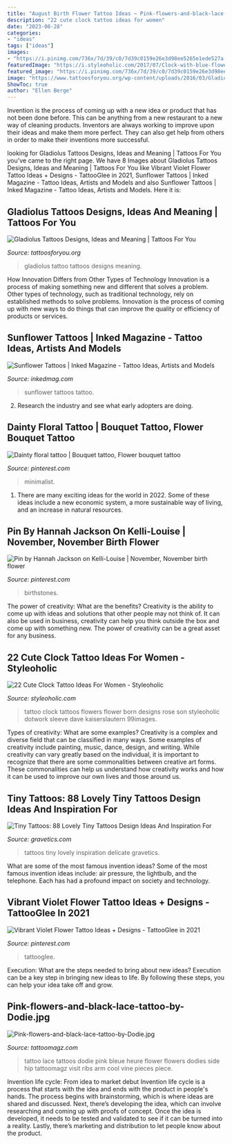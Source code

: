 ```yaml
---
title: "August Birth Flower Tattoo Ideas ~ Pink-flowers-and-black-lace-tattoo-by-dodie.jpg"
description: "22 cute clock tattoo ideas for women"
date: "2023-08-28"
categories:
- "ideas"
tags: ["ideas"]
images:
- "https://i.pinimg.com/736x/7d/39/c0/7d39c0159e26e3d98ee5265e1ede527a.jpg"
featuredImage: "https://i.styleoholic.com/2017/07/Clock-with-blue-flowers-tattoo.jpg"
featured_image: "https://i.pinimg.com/736x/7d/39/c0/7d39c0159e26e3d98ee5265e1ede527a.jpg"
image: "https://www.tattoosforyou.org/wp-content/uploads/2016/03/Gladiolus-Tattoo-Pictures.jpg"
ShowToc: true
author: "Ellen Berge"
---
```



Invention is the process of coming up with a new idea or product that has not been done before. This can be anything from a new restaurant to a new way of cleaning products. Inventors are always working to improve upon their ideas and make them more perfect. They can also get help from others in order to make their inventions more successful.

	

		
looking for Gladiolus Tattoos Designs, Ideas and Meaning | Tattoos For You you've came to the right page. We have 8 Images about Gladiolus Tattoos Designs, Ideas and Meaning | Tattoos For You like Vibrant Violet Flower Tattoo Ideas + Designs - TattooGlee in 2021, Sunflower Tattoos | Inked Magazine - Tattoo Ideas, Artists and Models and also Sunflower Tattoos | Inked Magazine - Tattoo Ideas, Artists and Models. Here it is:
		
    
## Gladiolus Tattoos Designs, Ideas And Meaning | Tattoos For You

<img loading=lazy src="https://www.tattoosforyou.org/wp-content/uploads/2016/03/Gladiolus-Tattoo-Pictures.jpg" onerror="this.onerror=null;this.src='https://tse3.mm.bing.net/th?id=OIP.5H3N7omX76H0jT5zEPjuNQHaLv&amp;pid=15.1';" alt="Gladiolus Tattoos Designs, Ideas and Meaning | Tattoos For You">

_Source: tattoosforyou.org_

>gladiolus tattoo tattoos designs meaning. 

	

How Innovation Differs from Other Types of Technology
Innovation is a process of making something new and different that solves a problem. Other types of technology, such as traditional technology, rely on established methods to solve problems. Innovation is the process of coming up with new ways to do things that can improve the quality or efficiency of products or services.

    
## Sunflower Tattoos | Inked Magazine - Tattoo Ideas, Artists And Models

<img loading=lazy src="https://www.inkedmag.com/.image/t_share/MTU5MDMyNTY3MDA1MDYyOTM2/fe9d99c4197c232174844df1b84e69c2.jpg" onerror="this.onerror=null;this.src='https://tse1.mm.bing.net/th?id=OIP.kUD4OmaXf_Pv7DiUQ5d0YgHaLM&amp;pid=15.1';" alt="Sunflower Tattoos | Inked Magazine - Tattoo Ideas, Artists and Models">

_Source: inkedmag.com_

>sunflower tattoos tattoo. 

	

2. Research the industry and see what early adopters are doing.

    
## Dainty Floral Tattoo | Bouquet Tattoo, Flower Bouquet Tattoo

<img loading=lazy src="https://i.pinimg.com/736x/59/ae/32/59ae325ca775996d4e4b7a955c23a8be.jpg" onerror="this.onerror=null;this.src='https://tse3.mm.bing.net/th?id=OIP.Y69euYVw2iTcL1Wqan6ngQHaJ3&amp;pid=15.1';" alt="Dainty floral tattoo | Bouquet tattoo, Flower bouquet tattoo">

_Source: pinterest.com_

>minimalist. 

	

1. There are many exciting ideas for the world in 2022. Some of these ideas include a new economic system, a more sustainable way of living, and an increase in natural resources.

    
## Pin By Hannah Jackson On Kelli-Louise | November, November Birth Flower

<img loading=lazy src="https://i.pinimg.com/736x/7d/39/c0/7d39c0159e26e3d98ee5265e1ede527a.jpg" onerror="this.onerror=null;this.src='https://tse4.mm.bing.net/th?id=OIP.0enVS8UgRavFJir8Hg6LIQHaHa&amp;pid=15.1';" alt="Pin by Hannah Jackson on Kelli-Louise | November, November birth flower">

_Source: pinterest.com_

>birthstones. 

	

The power of creativity: What are the benefits?
Creativity is the ability to come up with ideas and solutions that other people may not think of. It can also be used in business, creativity can help you think outside the box and come up with something new. The power of creativity can be a great asset for any business.

    
## 22 Cute Clock Tattoo Ideas For Women - Styleoholic

<img loading=lazy src="https://i.styleoholic.com/2017/07/Clock-with-blue-flowers-tattoo.jpg" onerror="this.onerror=null;this.src='https://tse2.mm.bing.net/th?id=OIP.munx91WiiVxlzbACRr6qDAHaJ4&amp;pid=15.1';" alt="22 Cute Clock Tattoo Ideas For Women - Styleoholic">

_Source: styleoholic.com_

>tattoo clock tattoos flowers flower born designs rose son styleoholic dotwork sleeve dave kaiserslautern 99images. 

	

Types of creativity: What are some examples?
Creativity is a complex and diverse field that can be classified in many ways. Some examples of creativity include painting, music, dance, design, and writing. While creativity can vary greatly based on the individual, it is important to recognize that there are some commonalities between creative art forms. These commonalities can help us understand how creativity works and how it can be used to improve our own lives and those around us.

    
## Tiny Tattoos: 88 Lovely Tiny Tattoos Design Ideas And Inspiration For

<img loading=lazy src="https://www.gravetics.com/wp-content/uploads/2016/11/delicate-floral-work.jpg" onerror="this.onerror=null;this.src='https://tse4.mm.bing.net/th?id=OIP.tMYyBpL89QBnvTASNW-eAgHaHZ&amp;pid=15.1';" alt="Tiny Tattoos: 88 Lovely Tiny Tattoos Design Ideas And Inspiration For">

_Source: gravetics.com_

>tattoos tiny lovely inspiration delicate gravetics. 

	

What are some of the most famous invention ideas?
Some of the most famous invention ideas include: air pressure, the lightbulb, and the telephone. Each has had a profound impact on society and technology.

    
## Vibrant Violet Flower Tattoo Ideas + Designs - TattooGlee In 2021

<img loading=lazy src="https://i.pinimg.com/736x/a7/89/11/a789112b18350f9e24bf1e33dc8ddd38.jpg" onerror="this.onerror=null;this.src='https://tse4.mm.bing.net/th?id=OIP.y30I_XcRM4XRNj683_XPegHaLH&amp;pid=15.1';" alt="Vibrant Violet Flower Tattoo Ideas + Designs - TattooGlee in 2021">

_Source: pinterest.com_

>tattooglee. 

	

Execution: What are the steps needed to bring about new ideas?
Execution can be a key step in bringing new ideas to life. By following these steps, you can help your idea take off and grow.

    
## Pink-flowers-and-black-lace-tattoo-by-Dodie.jpg

<img loading=lazy src="http://tattoomagz.com/wp-content/uploads/Tattoos/Pink-flowers-and-black-lace-tattoo-by-Dodie.jpg" onerror="this.onerror=null;this.src='https://tse2.mm.bing.net/th?id=OIP.Vx-wxTaFhjki_b923tpUFQHaLI&amp;pid=15.1';" alt="Pink-flowers-and-black-lace-tattoo-by-Dodie.jpg">

_Source: tattoomagz.com_

>tattoo lace tattoos dodie pink bleue heure flower flowers dodies side hip tattoomagz visit ribs arm cool vine pieces piece. 

	

Invention life cycle: From idea to market debut
Invention life cycle is a process that starts with the idea and ends with the product in people's hands. The process begins with brainstorming, which is where ideas are shared and discussed. Next, there’s developing the idea, which can involve researching and coming up with proofs of concept. Once the idea is developed, it needs to be tested and validated to see if it can be turned into a reality. Lastly, there’s marketing and distribution to let people know about the product.

